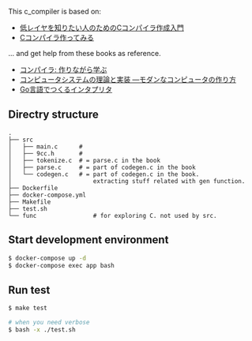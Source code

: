 This c_compiler is based on:
- [低レイヤを知りたい人のためのCコンパイラ作成入門](https://www.sigbus.info/compilerbook)
- [Cコンパイラ作ってみる](https://www.youtube.com/playlist?list=PLp_EUEO9JJP08ApAdaTYKHsonrLyKzdvp)


... and get help from these books as reference.
- [コンパイラ: 作りながら学ぶ](https://amzn.to/3ulY7kc)
- [コンピュータシステムの理論と実装 ―モダンなコンピュータの作り方](https://amzn.to/3uiyfFZ)
- [Go言語でつくるインタプリタ](https://amzn.to/2PKFrvo)

## Directry structure
```text
.
├── src
│   ├── main.c      #
│   ├── 9cc.h       #
│   ├── tokenize.c  # = parse.c in the book
│   ├── parse.c     # = part of codegen.c in the book
│   └── codegen.c   # = part of codegen.c in the book.
│                       extracting stuff related with gen function.
├── Dockerfile
├── docker-compose.yml
├── Makefile
├── test.sh
└── func                # for exploring C. not used by src.
```

## Start development environment
```bash
$ docker-compose up -d
$ docker-compose exec app bash
```

## Run test
```bash
$ make test

# when you need verbose
$ bash -x ./test.sh
```